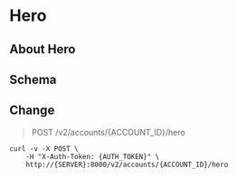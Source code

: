 # Hero

## About Hero

## Schema



## Change

> POST /v2/accounts/{ACCOUNT_ID}/hero

```shell
curl -v -X POST \
    -H "X-Auth-Token: {AUTH_TOKEN}" \
    http://{SERVER}:8000/v2/accounts/{ACCOUNT_ID}/hero
```

